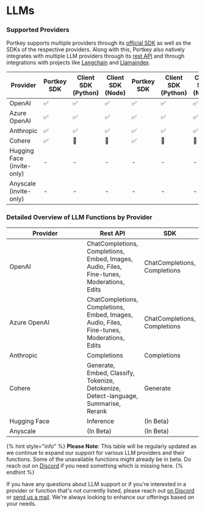# LLMs

### Supported Providers

Portkey supports multiple providers through its [official SDK](../../sdk/) as well as the SDKs of the respective providers. Along with this, Portkey also natively integrates with multiple LLM providers through its [rest API](../rest-api/) and through integrations with projects like [Langchain](../langchain.md) and [Llamaindex](../llamaindex/).

<table><thead><tr><th>Provider</th><th>Portkey SDK</th><th>Client SDK (Python)</th><th>Client SDK (Node)</th><th data-hidden>Portkey SDK</th><th data-hidden>Client SDK (Python)</th><th data-hidden>Client SDK (Node)</th><th data-hidden>Proxy API</th></tr></thead><tbody><tr><td>OpenAI</td><td>✅</td><td>✅</td><td>✅</td><td>✅</td><td>✅</td><td>✅</td><td></td></tr><tr><td>Azure OpenAI</td><td>✅</td><td>✅</td><td>✅</td><td>✅</td><td>✅</td><td>✅</td><td></td></tr><tr><td>Anthropic</td><td>✅</td><td>✅</td><td>✅</td><td>✅</td><td>✅</td><td>✅</td><td>✅</td></tr><tr><td>Cohere</td><td>✅</td><td>🚧</td><td>🚧</td><td>✅</td><td>🚧</td><td>🚧</td><td>✅</td></tr><tr><td>Hugging Face (invite-only)</td><td>-</td><td>-</td><td>-</td><td>-</td><td>-</td><td>-</td><td>-</td></tr><tr><td>Anyscale (invite-only)</td><td>-</td><td>-</td><td>-</td><td>-</td><td>-</td><td>-</td><td>-</td></tr></tbody></table>

### Detailed Overview of LLM Functions by Provider

<table><thead><tr><th width="193">Provider</th><th>Rest API</th><th>SDK</th></tr></thead><tbody><tr><td>OpenAI</td><td>ChatCompletions, Completions, Embed, Images, Audio, Files, Fine-tunes, Moderations, Edits</td><td>ChatCompletions, Completions</td></tr><tr><td>Azure OpenAI</td><td>ChatCompletions, Completions, Embed, Images, Audio, Files, Fine-tunes, Moderations, Edits</td><td>ChatCompletions, Completions</td></tr><tr><td>Anthropic</td><td>Completions</td><td>Completions</td></tr><tr><td>Cohere</td><td>Generate, Embed, Classify, Tokenize, Detokenize, Detect-language, Summarise, Rerank</td><td>Generate</td></tr><tr><td>Hugging Face</td><td>Inference</td><td>(In Beta)</td></tr><tr><td>Anyscale</td><td>(In Beta)</td><td>(In Beta)</td></tr></tbody></table>

{% hint style="info" %}
**Please Note**: This table will be regularly updated as we continue to expand our support for various LLM providers and their functions. Some of the unavailable functions might already be in beta. Do reach out on [Discord](https://discord.com/invite/DD7vgKK299) if you need something which is missing here.
{% endhint %}

If you have any questions about LLM support or if you're interested in a provider or function that's not currently listed, please reach out [on Discord](https://discord.com/invite/DD7vgKK299) or [send us a mail](mailto:support@portkey.ai). We're always looking to enhance our offerings based on your needs.
